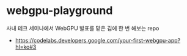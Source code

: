 # webgpu-playground

사내 테크 세미나에서 WebGPU 발표를 맡은 김에 한 번 해보는 repo

- https://codelabs.developers.google.com/your-first-webgpu-app?hl=ko#3
